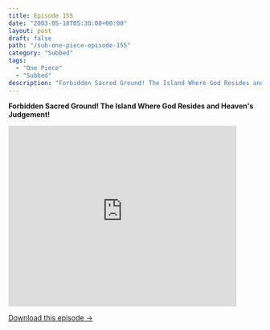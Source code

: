 ```yaml
---
title: Episode 155
date: "2003-05-18T05:30:00+00:00"
layout: post
draft: false
path: "/sub-one-piece-episode-155"
category: "Subbed"
tags:
  - "One Piece"
  - "Subbed"
description: "Forbidden Sacred Ground! The Island Where God Resides and Heaven's Judgement!"
---
```


**Forbidden Sacred Ground! The Island Where God Resides and Heaven's Judgement!**

<iframe width="640" height="360" src="https://www.rapidvideo.com/e/FXQE9CLA8W" frameborder="0" marginwidth=0 marginheight=0 scrolling=no allowfullscreen style="max-width:90%;"></iframe>

<a href="http://ouo.io/qs/eCodkFEQ?s=https://www.rapidvideo.com/d/FXQE9CLA8W" class="styled_a">Download this episode →</a>

